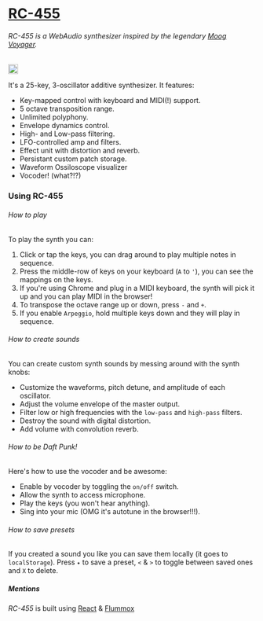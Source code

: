 # [RC-455](http://barakchamo.github.io/rc455)
###### *RC-455* is a WebAudio synthesizer inspired by the legendary [Moog Voyager](https://en.wikipedia.org/wiki/Minimoog_Voyager).
<a href='http://www.recurse.com' title='Made with love at the Recurse Center'><img src='https://cloud.githubusercontent.com/assets/2883345/11325206/336ea5f4-9150-11e5-9e90-d86ad31993d8.png' height='20px'/></a>
<br/>


It's a 25-key, 3-oscillator additive synthesizer. It features:
* Key-mapped control with keyboard and MIDI(!) support.
* 5 octave transposition range.
* Unlimited polyphony.
* Envelope dynamics control.
* High- and Low-pass filtering.
* LFO-controlled amp and filters.
* Effect unit with distortion and reverb.
* Persistant custom patch storage.
* Waveform Ossiloscope visualizer
* Vocoder! (what?!?)

### Using RC-455

###### How to play
To play the synth you can:

1. Click or tap the keys, you can drag around to play multiple notes in sequence.
2. Press the middle-row of keys on your keyboard (`A` to `'`), you can see the mappings on the keys.
3. If you're using Chrome and plug in a MIDI keyboard, the synth will pick it up and you can play MIDI in the browser!
4. To transpose the octave range up or down, press `-` and `+`.
5. If you enable `Arpeggio`, hold multiple keys down and they will play in sequence.


###### How to create sounds
You can create custom synth sounds by messing around with the synth knobs:
* Customize the waveforms, pitch detune, and amplitude of each oscillator.
* Adjust the volume envelope of the master output.
* Filter low or high frequencies with the `low-pass` and `high-pass` filters.
* Destroy the sound with digital distortion.
* Add volume with convolution reverb.

###### How to be Daft Punk!
Here's how to use the vocoder and be awesome:
* Enable by vocoder by toggling the `on/off` switch.
* Allow the synth to access microphone.
* Play the keys (you won't hear anything).
* Sing into your mic (OMG it's autotune in the browser!!!).

###### How to save presets
If you created a sound you like you can save them locally (it goes to `localStorage`).
Press `✦` to save a preset, `<` & `>` to toggle between saved ones and `X` to delete.


##### Mentions
*RC-455* is built using [React](https://github.com/facebook/react) & [Flummox](https://github.com/acdlite/flummox)
